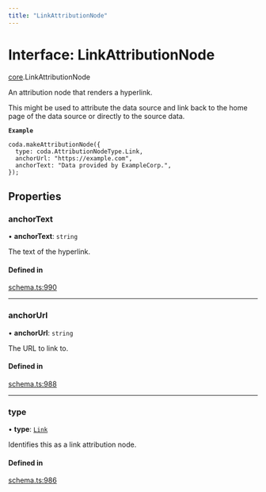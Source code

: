 ```yaml
---
title: "LinkAttributionNode"
---
```

# Interface: LinkAttributionNode

[core](../modules/core.md).LinkAttributionNode

An attribution node that renders a hyperlink.

This might be used to attribute the data source and link back to the home page
of the data source or directly to the source data.

**`Example`**

```
coda.makeAttributionNode({
  type: coda.AttributionNodeType.Link,
  anchorUrl: "https://example.com",
  anchorText: "Data provided by ExampleCorp.",
});
```

## Properties

### anchorText

• **anchorText**: `string`

The text of the hyperlink.

#### Defined in

[schema.ts:990](https://github.com/coda/packs-sdk/blob/main/schema.ts#L990)

___

### anchorUrl

• **anchorUrl**: `string`

The URL to link to.

#### Defined in

[schema.ts:988](https://github.com/coda/packs-sdk/blob/main/schema.ts#L988)

___

### type

• **type**: [`Link`](../enums/core.AttributionNodeType.md#link)

Identifies this as a link attribution node.

#### Defined in

[schema.ts:986](https://github.com/coda/packs-sdk/blob/main/schema.ts#L986)
